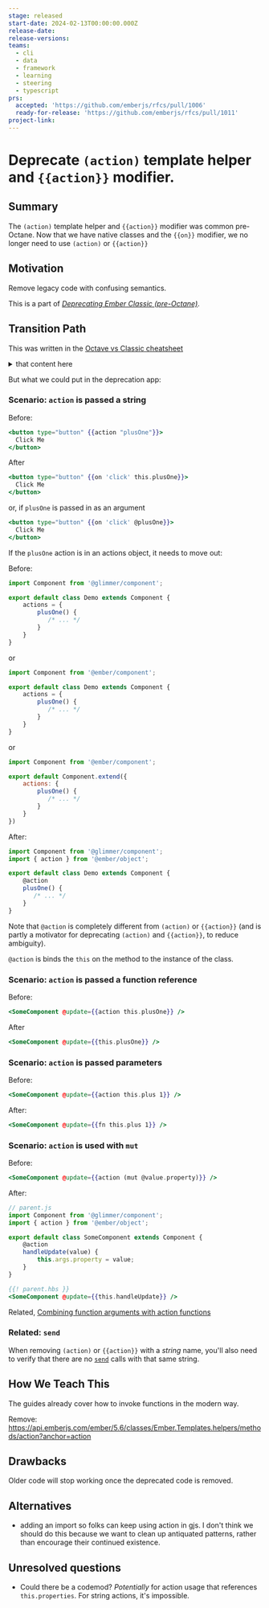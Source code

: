 ```yaml
---
stage: released
start-date: 2024-02-13T00:00:00.000Z
release-date:
release-versions:
teams:
  - cli
  - data
  - framework
  - learning
  - steering
  - typescript
prs:
  accepted: 'https://github.com/emberjs/rfcs/pull/1006'
  ready-for-release: 'https://github.com/emberjs/rfcs/pull/1011'
project-link:
---
```


<!---
Directions for above:

stage: Leave as is
start-date: Fill in with today's date, 2032-12-01T00:00:00.000Z
release-date: Leave as is
release-versions: Leave as is
teams: Include only the [team(s)](README.md#relevant-teams) for which this RFC applies
prs:
  accepted: Fill this in with the URL for the Proposal RFC PR
project-link: Leave as is
-->

# Deprecate `(action)` template helper and `{{action}}` modifier. 

## Summary

The `(action)` template helper and `{{action}}` modifier was common pre-Octane. Now that we have native classes and the `{{on}}` modifier, we no longer need to use `(action)` or `{{action}}`

## Motivation

Remove legacy code with confusing semantics.

This is a part of _[Deprecating Ember Classic (pre-Octane)](https://github.com/emberjs/rfcs/issues/832)_.

## Transition Path

This was written in the [Octave vs Classic cheatsheet](https://ember-learn.github.io/ember-octane-vs-classic-cheat-sheet/#component-properties__ddau)

<details><summary>that content here</summary>

### Before (pre-Octane)

```js
// parent-component.js
import Component from '@ember/component';

export default Component.extend({
  count: 0
});

```
```hbs
{{!-- parent-component.hbs --}}
{{child-component count=count}}
Count: {{this.count}}

```
```js
// child-component.js
import Component from '@ember/component';

export default Component.extend({
  actions: {
    plusOne() {
      this.set('count', this.get('count') + 1);
    }
  }
});
```
```hbs
{{!-- child-component.hbs --}}
<button type="button" {{action "plusOne"}}>
  Click Me
</button>
```

### After (post-Octane)
```js
// parent-component.js
import Component from '@glimmer/component';
import { tracked } from '@glimmer/tracking';
import { action } from '@ember/object';

export default class ParentComponent extends Component {
  @tracked count = 0;

  @action plusOne() {
    this.count++;
  }
}

```
```hbs
{{!-- parent-component.hbs --}}
<ChildComponent @plusOne={{this.plusOne}} />
Count: {{this.count}}

```
```hbs
{{!-- child-component.hbs --}}
<button type="button" {{on "click" @plusOne}}>
  Click Me
</button>

```

</details>

But what we could put in the deprecation app:

### Scenario: `action` is passed a string

Before:
```hbs
<button type="button" {{action "plusOne"}}>
  Click Me
</button>
```

After

```hbs
<button type="button" {{on 'click' this.plusOne}}>
  Click Me
</button>
```
or, if `plusOne` is passed in as an argument 
```hbs
<button type="button" {{on 'click' @plusOne}}>
  Click Me
</button>
```

If the `plusOne` action is in an actions object, it needs to move out:

Before:
```js
import Component from '@glimmer/component';

export default class Demo extends Component {
    actions = {
        plusOne() {
           /* ... */ 
        }
    }
}
```
or
```js
import Component from '@ember/component';

export default class Demo extends Component {
    actions = {
        plusOne() {
           /* ... */ 
        }
    }
}
```
or
```js
import Component from '@ember/component';

export default Component.extend({
    actions: {
        plusOne() {
           /* ... */ 
        }
    }
})
```

After:
```js
import Component from '@glimmer/component';
import { action } from '@ember/object';

export default class Demo extends Component {
    @action
    plusOne() {
       /* ... */ 
    }
}
```

Note that `@action` is completely different from `(action)` or `{{action}}` (and is partly a motivator for deprecating `(action)` and `{{action}}`, to reduce ambiguity).

`@action` is binds the `this` on the method to the instance of the class. 

### Scenario: `action` is passed a function reference

Before:
```hbs
<SomeComponent @update={{action this.plusOne}} />
```

After

```hbs
<SomeComponent @update={{this.plusOne}} />
```

### Scenario: `action` is passed parameters

Before:
```hbs
<SomeComponent @update={{action this.plus 1}} />
```

After:
```hbs
<SomeComponent @update={{fn this.plus 1}} />
```

### Scenario: `action` is used with `mut` 

Before:
```hbs
<SomeComponent @update={{action (mut @value.property)}} />
```
After:
```js
// parent.js
import Component from '@glimmer/component';
import { action } from '@ember/object';

export default class SomeComponent extends Component {
    @action
    handleUpdate(value) {
        this.args.property = value; 
    }
}
```
```hbs
{{! parent.hbs }}
<SomeComponent @update={{this.handleUpdate}} />
```

Related, [Combining function arguments with action functions](https://guides.emberjs.com/release/components/component-state-and-actions/#toc_combining-arguments-and-actions)

### Related: `send`

When removing `(action)` or `{{action}}` with a _string_ name, you'll also need to verify that there are no [`send`](https://api.emberjs.com/ember/5.6/classes/Component/methods/send?anchor=send) calls with that same string.

## How We Teach This

The guides already cover how to invoke functions in the modern way.

Remove: https://api.emberjs.com/ember/5.6/classes/Ember.Templates.helpers/methods/action?anchor=action

## Drawbacks

Older code will stop working once the deprecated code is removed.

## Alternatives

- adding an import so folks can keep using action in gjs.
  I don't think we should do this because we want to clean up antiquated patterns, rather than encourage their continued existence.

## Unresolved questions

- Could there be a codemod?
  _Potentially_ for action usage that references `this.properties`. For string actions, it's impossible.

